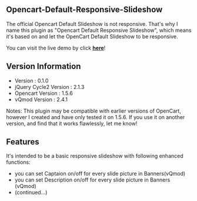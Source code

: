 <h2>Opencart-Default-Responsive-Slideshow</h2>


The official Opencart Default Slideshow is not responsive. That's why I name this plugin as "Opencart Default Responsive Slideshow", which means it's based on and let the OpenCart Default Slideshow to be responsive.

You can visit the live demo by click <a target="_blank" href="http://demo.ebizdesigner.com/oc14/" style="text-style: bold"><strong>here</strong></a>!

<h2>Version Information</h2>
<ul>
<li>Version : 0.1.0</li>
<li>jQuery Cycle2 Version : 2.1.3</li>
<li>Opencart Version : 1.5.6</li>
<li>vQmod Version : 2.4.1</li>
</ul>

Notes: This plugin may be compatible with earlier versions of OpenCart, however I created and have only tested it on 1.5.6. If you use it on another version, and find that it works flawlessly, let me know!

<h2>Features</h2>
It's intended to be a basic responsive slideshow with following enhanced functions:
<ul>
<li>you can set Captaion on/off for every slide picture in Banners(vQmod)</li>
<li>you can set Description on/off for every slide picture in Banners (vQmod)</li>
<li>(continued...)</li>
</ul>
